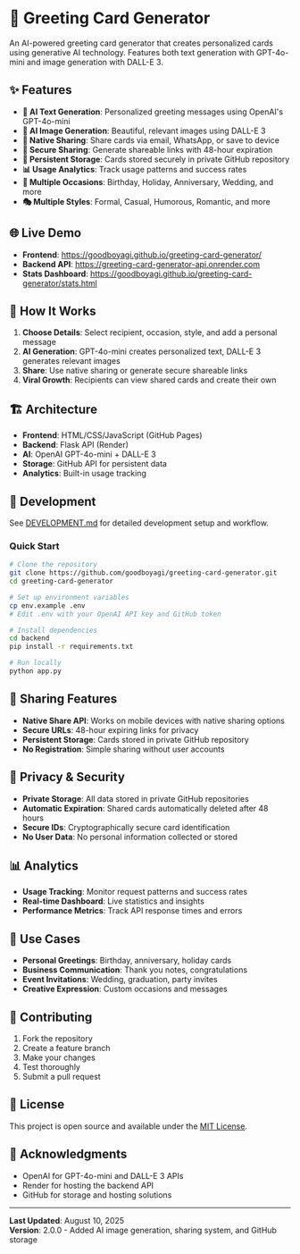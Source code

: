 # 🎨 Greeting Card Generator

An AI-powered greeting card generator that creates personalized cards using generative AI technology. Features both text generation with GPT-4o-mini and image generation with DALL-E 3.

## ✨ Features

- **🤖 AI Text Generation**: Personalized greeting messages using OpenAI's GPT-4o-mini
- **🎨 AI Image Generation**: Beautiful, relevant images using DALL-E 3
- **📱 Native Sharing**: Share cards via email, WhatsApp, or save to device
- **🔗 Secure Sharing**: Generate shareable links with 48-hour expiration
- **💾 Persistent Storage**: Cards stored securely in private GitHub repository
- **📊 Usage Analytics**: Track usage patterns and success rates
- **🎯 Multiple Occasions**: Birthday, Holiday, Anniversary, Wedding, and more
- **🎭 Multiple Styles**: Formal, Casual, Humorous, Romantic, and more

## 🌐 Live Demo

- **Frontend**: https://goodboyagi.github.io/greeting-card-generator/
- **Backend API**: https://greeting-card-generator-api.onrender.com
- **Stats Dashboard**: https://goodboyagi.github.io/greeting-card-generator/stats.html

## 🚀 How It Works

1. **Choose Details**: Select recipient, occasion, style, and add a personal message
2. **AI Generation**: GPT-4o-mini creates personalized text, DALL-E 3 generates relevant images
3. **Share**: Use native sharing or generate secure shareable links
4. **Viral Growth**: Recipients can view shared cards and create their own

## 🏗️ Architecture

- **Frontend**: HTML/CSS/JavaScript (GitHub Pages)
- **Backend**: Flask API (Render)
- **AI**: OpenAI GPT-4o-mini + DALL-E 3
- **Storage**: GitHub API for persistent data
- **Analytics**: Built-in usage tracking

## 🔧 Development

See [DEVELOPMENT.md](DEVELOPMENT.md) for detailed development setup and workflow.

### Quick Start
```bash
# Clone the repository
git clone https://github.com/goodboyagi/greeting-card-generator.git
cd greeting-card-generator

# Set up environment variables
cp env.example .env
# Edit .env with your OpenAI API key and GitHub token

# Install dependencies
cd backend
pip install -r requirements.txt

# Run locally
python app.py
```

## 📱 Sharing Features

- **Native Share API**: Works on mobile devices with native sharing options
- **Secure URLs**: 48-hour expiring links for privacy
- **Persistent Storage**: Cards stored in private GitHub repository
- **No Registration**: Simple sharing without user accounts

## 🔐 Privacy & Security

- **Private Storage**: All data stored in private GitHub repositories
- **Automatic Expiration**: Shared cards automatically deleted after 48 hours
- **Secure IDs**: Cryptographically secure card identification
- **No User Data**: No personal information collected or stored

## 📊 Analytics

- **Usage Tracking**: Monitor request patterns and success rates
- **Real-time Dashboard**: Live statistics and insights
- **Performance Metrics**: Track API response times and errors

## 🎯 Use Cases

- **Personal Greetings**: Birthday, anniversary, holiday cards
- **Business Communication**: Thank you notes, congratulations
- **Event Invitations**: Wedding, graduation, party invites
- **Creative Expression**: Custom occasions and messages

## 🤝 Contributing

1. Fork the repository
2. Create a feature branch
3. Make your changes
4. Test thoroughly
5. Submit a pull request

## 📄 License

This project is open source and available under the [MIT License](LICENSE).

## 🙏 Acknowledgments

- OpenAI for GPT-4o-mini and DALL-E 3 APIs
- Render for hosting the backend API
- GitHub for storage and hosting solutions

---

**Last Updated**: August 10, 2025  
**Version**: 2.0.0 - Added AI image generation, sharing system, and GitHub storage
